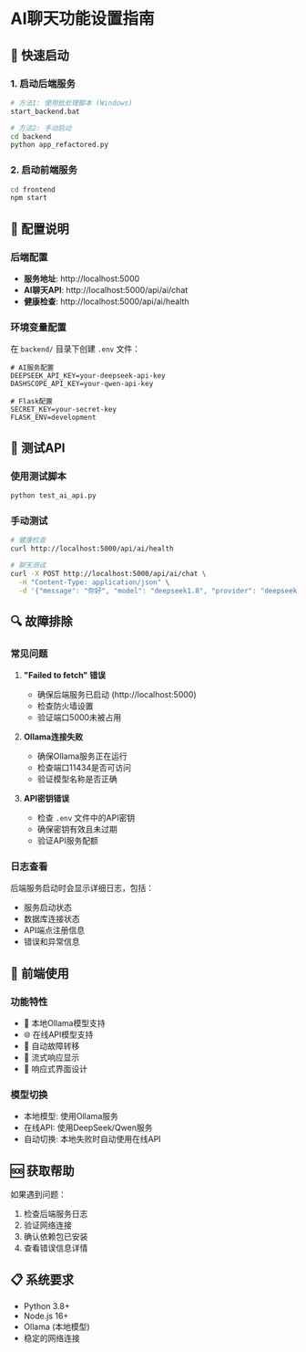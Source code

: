 # AI聊天功能设置指南

## 🚀 快速启动

### 1. 启动后端服务
```bash
# 方法1: 使用批处理脚本 (Windows)
start_backend.bat

# 方法2: 手动启动
cd backend
python app_refactored.py
```

### 2. 启动前端服务
```bash
cd frontend
npm start
```

## 🔧 配置说明

### 后端配置
- **服务地址**: http://localhost:5000
- **AI聊天API**: http://localhost:5000/api/ai/chat
- **健康检查**: http://localhost:5000/api/ai/health

### 环境变量配置
在 `backend/` 目录下创建 `.env` 文件：

```env
# AI服务配置
DEEPSEEK_API_KEY=your-deepseek-api-key
DASHSCOPE_API_KEY=your-qwen-api-key

# Flask配置
SECRET_KEY=your-secret-key
FLASK_ENV=development
```

## 🧪 测试API

### 使用测试脚本
```bash
python test_ai_api.py
```

### 手动测试
```bash
# 健康检查
curl http://localhost:5000/api/ai/health

# 聊天测试
curl -X POST http://localhost:5000/api/ai/chat \
  -H "Content-Type: application/json" \
  -d '{"message": "你好", "model": "deepseek1.8", "provider": "deepseek"}'
```

## 🔍 故障排除

### 常见问题

1. **"Failed to fetch" 错误**
   - 确保后端服务已启动 (http://localhost:5000)
   - 检查防火墙设置
   - 验证端口5000未被占用

2. **Ollama连接失败**
   - 确保Ollama服务正在运行
   - 检查端口11434是否可访问
   - 验证模型名称是否正确

3. **API密钥错误**
   - 检查 `.env` 文件中的API密钥
   - 确保密钥有效且未过期
   - 验证API服务配额

### 日志查看
后端服务启动时会显示详细日志，包括：
- 服务启动状态
- 数据库连接状态
- API端点注册信息
- 错误和异常信息

## 📱 前端使用

### 功能特性
- 🤖 本地Ollama模型支持
- 🌐 在线API模型支持
- 🔄 自动故障转移
- 💬 流式响应显示
- 📱 响应式界面设计

### 模型切换
- 本地模型: 使用Ollama服务
- 在线API: 使用DeepSeek/Qwen服务
- 自动切换: 本地失败时自动使用在线API

## 🆘 获取帮助

如果遇到问题：
1. 检查后端服务日志
2. 验证网络连接
3. 确认依赖包已安装
4. 查看错误信息详情

## 📋 系统要求

- Python 3.8+
- Node.js 16+
- Ollama (本地模型)
- 稳定的网络连接
